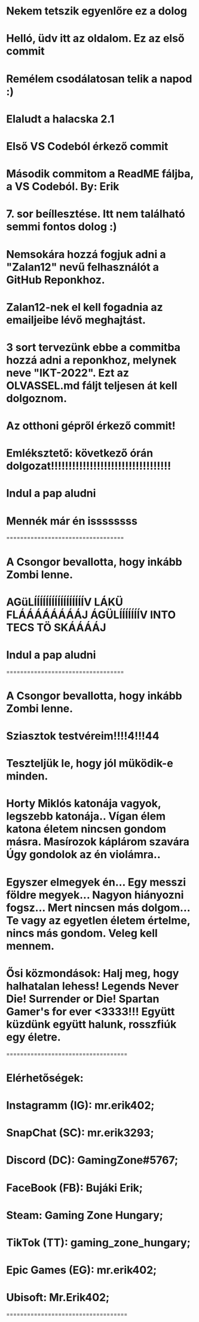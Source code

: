 # Nekem tetszik egyenlőre ez a dolog
# Helló, üdv itt az oldalom. Ez az első commit
# Remélem csodálatosan telik a napod :)
# Elaludt a halacska 2.1 
# Első VS Codeból érkező commit
# Második commitom a ReadME fáljba, a VS Codeból. By: Erik
# 7. sor beíllesztése. Itt nem található semmi fontos dolog :)
# Nemsokára hozzá fogjuk adni a "Zalan12" nevű felhasználót a GitHub Reponkhoz.
# Zalan12-nek el kell fogadnia az emailjeibe lévő meghajtást.
# 3 sort tervezünk ebbe a commitba hozzá adni a reponkhoz, melynek neve "IKT-2022". Ezt az OLVASSEL.md fáljt teljesen át kell dolgoznom.
# Az otthoni gépről érkező commit!
# Emléksztető: következő órán dolgozat!!!!!!!!!!!!!!!!!!!!!!!!!!!!!!!!!!
# Indul a pap aludni
# Mennék már én issssssss
==================================
# A Csongor bevallotta, hogy inkább Zombi lenne.
# AGüLÍÍÍÍÍÍÍÍÍÍÍÍÍÍÍÍÍV LÁKÜ FLÁÁÁÁÁÁÁÁJ ÁGÜLÍÍÍÍÍÍÍV INTO TECS TÖ SKÁÁÁÁJ 
# Indul a pap aludni
==================================
# A Csongor bevallotta, hogy inkább Zombi lenne.
# Sziasztok testvéreim!!!!4!!!44
# Teszteljük le, hogy jól müködik-e minden.
# Horty Miklós katonája vagyok, legszebb katonája.. Vígan élem katona életem nincsen gondom másra. Masírozok káplárom szavára Úgy gondolok az én violámra.. 
# Egyszer elmegyek én... Egy messzi földre megyek... Nagyon hiányozni fogsz... Mert nincsen más dolgom... Te vagy az egyetlen életem értelme, nincs más gondom. Veleg kell mennem.
# Ősi közmondások: Halj meg, hogy halhatalan lehess! Legends Never Die! Surrender or Die! Spartan Gamer's for ever <3333!!! Együtt küzdünk együtt halunk, rosszfiúk egy életre. 
===================================
# Elérhetőségek: 
# Instagramm (IG): mr.erik402; 
# SnapChat (SC): mr.erik3293; 
# Discord (DC): GamingZone#5767; 
# FaceBook (FB): Bujáki Erik; 
# Steam: Gaming Zone Hungary; 
# TikTok (TT): gaming_zone_hungary; 
# Epic Games (EG): mr.erik402; 
# Ubisoft: Mr.Erik402; 
===================================
